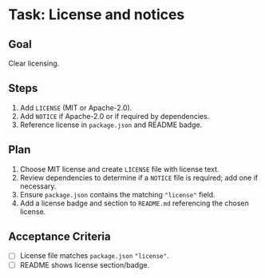 # Task: License and notices

## Goal
Clear licensing.

## Steps
1. Add `LICENSE` (MIT or Apache-2.0).
2. Add `NOTICE` if Apache-2.0 or if required by dependencies.
3. Reference license in `package.json` and README badge.

## Plan
1. Choose MIT license and create `LICENSE` file with license text.
2. Review dependencies to determine if a `NOTICE` file is required; add one if necessary.
3. Ensure `package.json` contains the matching `"license"` field.
4. Add a license badge and section to `README.md` referencing the chosen license.

## Acceptance Criteria
- [ ] License file matches `package.json` `"license"`.
- [ ] README shows license section/badge.
